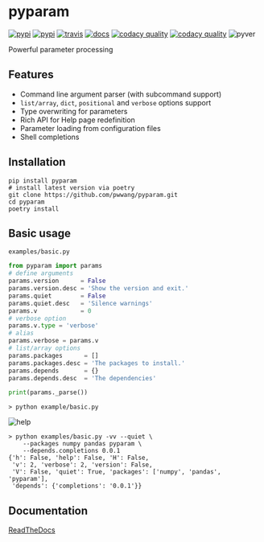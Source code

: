 # pyparam
[![pypi][1]][2] [![pypi][10]][11] [![travis][3]][4] [![docs][18]][19] [![codacy quality][5]][6] [![codacy quality][7]][6] ![pyver][8]

Powerful parameter processing

## Features
- Command line argument parser (with subcommand support)
- `list/array`, `dict`, `positional` and `verbose` options support
- Type overwriting for parameters
- Rich API for Help page redefinition
- Parameter loading from configuration files
- Shell completions

## Installation
```shell
pip install pyparam
# install latest version via poetry
git clone https://github.com/pwwang/pyparam.git
cd pyparam
poetry install
```

## Basic usage

`examples/basic.py`
```python
from pyparam import params
# define arguments
params.version      = False
params.version.desc = 'Show the version and exit.'
params.quiet        = False
params.quiet.desc   = 'Silence warnings'
params.v            = 0
# verbose option
params.v.type = 'verbose'
# alias
params.verbose = params.v
# list/array options
params.packages      = []
params.packages.desc = 'The packages to install.'
params.depends       = {}
params.depends.desc  = 'The dependencies'

print(params._parse())
```
```shell
> python example/basic.py
```
![help][9]

```shell
> python examples/basic.py -vv --quiet \
	--packages numpy pandas pyparam \
	--depends.completions 0.0.1
{'h': False, 'help': False, 'H': False,
 'v': 2, 'verbose': 2, 'version': False,
 'V': False, 'quiet': True, 'packages': ['numpy', 'pandas', 'pyparam'],
 'depends': {'completions': '0.0.1'}}
```

## Documentation
[ReadTheDocs][19]


[1]: https://img.shields.io/pypi/v/pyparam.svg?style=flat-square
[2]: https://pypi.org/project/pyparam/
[3]: https://img.shields.io/travis/pwwang/pyparam.svg?style=flat-square
[4]: https://travis-ci.org/pwwang/pyparam
[5]: https://img.shields.io/codacy/grade/a34b1afaccf84019a6b138d40932d566.svg?style=flat-square
[6]: https://app.codacy.com/project/pwwang/pyparam/dashboard
[7]: https://img.shields.io/codacy/coverage/a34b1afaccf84019a6b138d40932d566.svg?style=flat-square
[8]: https://img.shields.io/pypi/pyversions/pyparam.svg?style=flat-square
[9]: https://raw.githubusercontent.com/pwwang/pyparam/master/docs/static/help.png
[10]: https://img.shields.io/github/tag/pwwang/pyparam.svg?style=flat-square
[11]: https://github.com/pwwang/pyparam
[18]: https://img.shields.io/readthedocs/pyparam.svg?style=flat-square
[19]: https://pyparam.readthedocs.io/en/latest/

